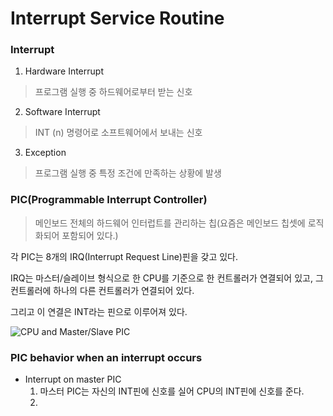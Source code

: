 # Interrupt Service Routine

### Interrupt
1.  Hardware Interrupt
>프로그램 실행 중 하드웨어로부터 받는 신호
2.  Software Interrupt
>INT (n) 명령어로 소프트웨어에서 보내는 신호
3.  Exception
>프로그램 실행 중 특정 조건에 만족하는 상황에 발생

### PIC(Programmable Interrupt Controller)
>메인보드 전체의 하드웨어 인터럽트를 관리하는 칩(요즘은 메인보드 칩셋에 로직화되어 포함되어 있다.)

각 PIC는 8개의 IRQ(Interrupt Request Line)핀을 갖고 있다.

IRQ는 마스터/슬레이브 형식으로 한 CPU를 기준으로 한 컨트롤러가 연결되어 있고, 그 컨트롤러에 하나의 다른 컨트롤러가 연결되어 있다.

그리고 이 연결은 INT라는 핀으로 이루어져 있다.

![CPU and Master/Slave PIC](https://t1.daumcdn.net/cfile/tistory/2474A93653FA924D12)

### PIC behavior when an interrupt occurs

* Interrupt on master PIC
    1. 마스터 PIC는 자신의 INT핀에 신호를 실어 CPU의 INT핀에 신호를 준다.
    2.